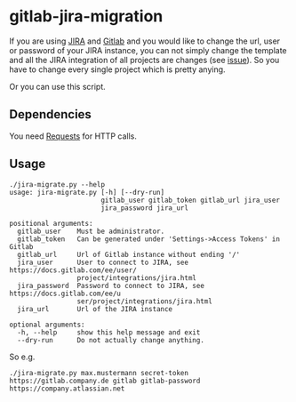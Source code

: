 # gitlab-jira-migration

If you are using [JIRA](https://de.atlassian.com/software/jira) and [Gitlab](https://about.gitlab.com/) and you would like to change the url, user or password of your JIRA instance, you can not simply change the template and all the JIRA integration of all projects are changes (see [issue](https://gitlab.com/gitlab-org/gitlab-ce/issues/25541)).
So you have to change every single project which is pretty anying. 

Or you can use this script.

## Dependencies

You need [Requests](http://docs.python-requests.org/en/master/) for HTTP calls.

## Usage

```
./jira-migrate.py --help
usage: jira-migrate.py [-h] [--dry-run]
                       gitlab_user gitlab_token gitlab_url jira_user
                       jira_password jira_url

positional arguments:
  gitlab_user    Must be administrator.
  gitlab_token   Can be generated under 'Settings->Access Tokens' in Gitlab
  gitlab_url     Url of Gitlab instance without ending '/'
  jira_user      User to connect to JIRA, see https://docs.gitlab.com/ee/user/
                 project/integrations/jira.html
  jira_password  Password to connect to JIRA, see https://docs.gitlab.com/ee/u
                 ser/project/integrations/jira.html
  jira_url       Url of the JIRA instance

optional arguments:
  -h, --help     show this help message and exit
  --dry-run      Do not actually change anything.
```

So e.g.

```
./jira-migrate.py max.mustermann secret-token https://gitlab.company.de gitlab gitlab-password https://company.atlassian.net
```
